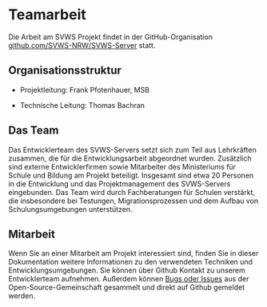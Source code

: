 # Teamarbeit 

Die Arbeit am SVWS Projekt findet in der GitHub-Organisation [github.com/SVWS-NRW/SVWS-Server](https://github.com/SVWS-NRW/SVWS-Server) statt. 

## Organisationsstruktur

+ Projektleitung: Frank Pfotenhauer, MSB

+ Technische Leitung: Thomas Bachran

## Das Team 

Das Entwicklerteam des SVWS-Servers setzt sich zum Teil aus Lehrkräften zusammen, die für die Entwicklungsarbeit abgeordnet wurden.
Zusätzlich sind externe Entwicklerfirmen sowie Mitarbeiter des Ministeriums für Schule und Bildung am Projekt beteiligt.
Insgesamt sind etwa 20 Personen in die Entwicklung und das Projektmanagement des SVWS-Servers eingebunden. Das Team wird durch Fachberatungen für Schulen verstärkt, die insbesondere bei Testungen, Migrationsprozessen und dem Aufbau von Schulungsumgebungen unterstützen.

## Mitarbeit

Wenn Sie an einer Mitarbeit am Projekt interessiert sind, finden Sie in dieser Dokumentation weitere Informationen zu den verwendeten Techniken und Entwicklungsumgebungen. Sie können über Github Kontakt zu unserem Entwicklerteam aufnehmen. Außerdem können [Bugs oder Issues](https://doku.svws-nrw.de/Teamarbeit/issues/) aus der Open-Source-Gemeinschaft gesammelt und direkt auf Github gemeldet werden. 


